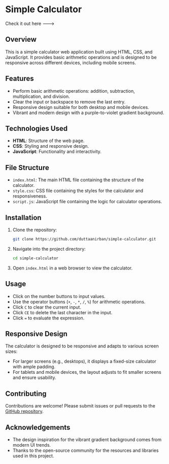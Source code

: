 # Simple Calculator

Check it out here ---> 

## Overview

This is a simple calculator web application built using HTML, CSS, and JavaScript. It provides basic arithmetic operations and is designed to be responsive across different devices, including mobile screens.

## Features

- Perform basic arithmetic operations: addition, subtraction, multiplication, and division.
- Clear the input or backspace to remove the last entry.
- Responsive design suitable for both desktop and mobile devices.
- Vibrant and modern design with a purple-to-violet gradient background.

## Technologies Used

- **HTML**: Structure of the web page.
- **CSS**: Styling and responsive design.
- **JavaScript**: Functionality and interactivity.

## File Structure

- `index.html`: The main HTML file containing the structure of the calculator.
- `style.css`: CSS file containing the styles for the calculator and responsiveness.
- `script.js`: JavaScript file containing the logic for calculator operations.

## Installation

1. Clone the repository:
    ```bash
    git clone https://github.com/duttaanirban/simple-calculator.git
    ```
2. Navigate into the project directory:
    ```bash
    cd simple-calculator
    ```
3. Open `index.html` in a web browser to view the calculator.

## Usage

- Click on the number buttons to input values.
- Use the operator buttons (`+`, `-`, `*`, `/`, `%`) for arithmetic operations.
- Click `C` to clear the current input.
- Click `CE` to delete the last character in the input.
- Click `=` to evaluate the expression.

## Responsive Design

The calculator is designed to be responsive and adapts to various screen sizes:
- For larger screens (e.g., desktops), it displays a fixed-size calculator with ample padding.
- For tablets and mobile devices, the layout adjusts to fit smaller screens and ensure usability.

## Contributing

Contributions are welcome! Please submit issues or pull requests to the [GitHub repository](https://github.com/duttaanirban/simple-calculator).

## Acknowledgements

- The design inspiration for the vibrant gradient background comes from modern UI trends.
- Thanks to the open-source community for the resources and libraries used in this project.

